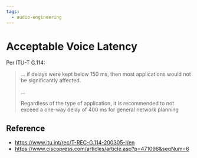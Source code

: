 ```yaml
---
tags:
  - audio-engineering
---
```


# Acceptable Voice Latency


Per ITU-T G.114:
> ... if delays were kept below 150 ms, then most applications would not be significantly affected.
>
> ...
>
> Regardless of the type of application, it is recommended to not exceed a one-way delay of 400 ms for general network planning

## Reference

* https://www.itu.int/rec/T-REC-G.114-200305-I/en
* https://www.ciscopress.com/articles/article.asp?p=471096&seqNum=6
  
  